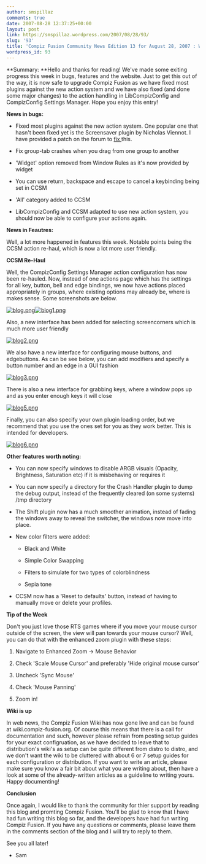 ```yaml
---
author: smspillaz
comments: true
date: 2007-08-28 12:37:25+00:00
layout: post
link: https://smspillaz.wordpress.com/2007/08/28/93/
slug: '93'
title: 'Compiz Fusion Community News Edition 13 for August 28, 2007 : Wikup!'
wordpress_id: 93
---
```


**Summary: **Hello and thanks for reading! We've made some exiting progress this week in bugs, features and the website. Just to get this out of the way, it is now safe to upgrade Compiz Fusion as we have fixed most plugins against the new action system and we have also fixed (and done some major changes) to the action handling in LibCompizConfig and CompizConfig Settings Manager. Hope you enjoy this entry!

**News in bugs:**



	
  * Fixed most plugins against the new action system. One popular one that hasn't been fixed yet is the Screensaver plugin by Nicholas Viennot. I have provided a patch on the forum to [fix ](http://forum.compiz-fusion.org/showthread.php?t=3659)this.

	
  * Fix group-tab crashes when you drag from one group to another

	
  * 'Widget' option removed from Window Rules as it's now provided by widget

	
  * You can use return, backspace and escape to cancel a keybinding being set in CCSM

	
  * 'All' category added to CCSM

	
  * LibCompizConfig and CCSM adapted to use new action system, you should now be able to configure your actions again.


**News in Feautres:**

Well, a lot more happened in features this week. Notable points being the CCSM action re-haul, which is now a lot more user friendly.

**CCSM Re-Haul**

Well, the CompizConfig Settings Manager action configuration has now been re-hauled. Now, instead of one actions page which has the settings for all key, button, bell and edge bindings, we now have actions placed appropriately in groups, where existing options may already be, where is makes sense. Some screenshots are below.

[![blog.png](http://smspillaz.files.wordpress.com/2007/08/blog.thumbnail.png)](http://smspillaz.files.wordpress.com/2007/08/blog.png)[![blog1.png](http://smspillaz.files.wordpress.com/2007/08/blog1.thumbnail.png)](http://smspillaz.files.wordpress.com/2007/08/blog1.png)

Also, a new interface has been added for selecting screencorners which is much more user friendly

[![blog2.png](http://smspillaz.files.wordpress.com/2007/08/blog2.thumbnail.png)](http://smspillaz.files.wordpress.com/2007/08/blog2.png)

We also have a new interface for configuring mouse buttons, and edgebuttons. As can be see below, you can add modifiers and specify a button number and an edge in a GUI fashion

[![blog3.png](http://smspillaz.files.wordpress.com/2007/08/blog3.thumbnail.png)](http://smspillaz.files.wordpress.com/2007/08/blog3.png)

There is also a new interface for grabbing keys, where a window pops up and as you enter enough keys it will close

[![blog5.png](http://smspillaz.files.wordpress.com/2007/08/blog5.thumbnail.png)](http://smspillaz.files.wordpress.com/2007/08/blog5.png)

Finally, you can also specify your own plugin loading order, but we recommend that you use the ones set for you as they work better. This is intended for developers.

[![blog6.png](http://smspillaz.files.wordpress.com/2007/08/blog6.thumbnail.png)](http://smspillaz.files.wordpress.com/2007/08/blog6.png)

**Other features worth noting:**



	
  * You can now specify windows to disable ARGB visuals (Opacity, Brightness, Saturation etc) if it is misbehaving or requires it

	
  * You can now specify a directory for the Crash Handler plugin to dump the debug output, instead of the frequently cleared (on some systems) /tmp directory

	
  * The Shift plugin now has a much smoother animation, instead of fading the windows away to reveal the switcher, the windows now move into place.

	
  * New color filters were added:

	
    * Black and White

	
    * Simple Color Swapping

	
    * Filters to simulate for two types of colorblindness

	
    * Sepia tone




	
  * CCSM now has a 'Reset to defaults' button, instead of having to manually move or delete your profiles.


**Tip of the Week**

Don't you just love those RTS games where if you move your mouse cursor outside of the screen, the view will pan towards your mouse cursor? Well, you can do that with the enhanced zoom plugin with these steps:



	
  1. Navigate to Enhanced Zoom -> Mouse Behavior

	
  2. Check 'Scale Mouse Cursor' and preferably 'Hide original mouse cursor'

	
  3. Uncheck 'Sync Mouse'

	
  4. Check 'Mouse Panning'

	
  5. Zoom in!


**Wiki is up**

In web news, the Compiz Fusion Wiki has now gone live and can be found at wiki.compiz-fusion.org. Of course this means that there is a call for documentation and such, however please refrain from posting setup guides for your exact configruation, as we have decided to leave that to distribution's wiki's as setup can be quite different from distro to distro, and we don't want the wiki to be cluttered with about 6 or 7 setup guides for each configuration or distribution. If you want to write an article, please make sure you know a fair bit about what you are writing about, then have a look at some of the already-written articles as a guideline to writing yours. Happy documenting!

**Conclusion**

Once again, I would like to thank the community for thier support by reading this blog and promting Compiz Fusion. You'll be glad to know that I have had fun writing this blog so far, and the developers have had fun writing Compiz Fusion. If you have any questions or comments, please leave them in the comments section of the blog and I will try to reply to them.

See you all later!

- Sam
